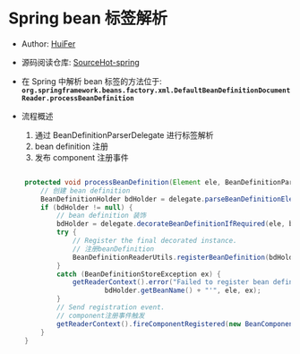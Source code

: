 # Spring bean 标签解析
- Author: [HuiFer](https://github.com/huifer)
- 源码阅读仓库: [SourceHot-spring](https://github.com/SourceHot/spring-framework-read)


- 在 Spring 中解析 bean 标签的方法位于: **`org.springframework.beans.factory.xml.DefaultBeanDefinitionDocumentReader.processBeanDefinition`**


- 流程概述
    1. 通过 BeanDefinitionParserDelegate 进行标签解析
    2. bean definition 注册
    3. 发布 component 注册事件



```java

	protected void processBeanDefinition(Element ele, BeanDefinitionParserDelegate delegate) {
		// 创建 bean definition
		BeanDefinitionHolder bdHolder = delegate.parseBeanDefinitionElement(ele);
		if (bdHolder != null) {
			// bean definition 装饰
			bdHolder = delegate.decorateBeanDefinitionIfRequired(ele, bdHolder);
			try {
				// Register the final decorated instance.
				// 注册beanDefinition
				BeanDefinitionReaderUtils.registerBeanDefinition(bdHolder, getReaderContext().getRegistry());
			}
			catch (BeanDefinitionStoreException ex) {
				getReaderContext().error("Failed to register bean definition with name '" +
						bdHolder.getBeanName() + "'", ele, ex);
			}
			// Send registration event.
			// component注册事件触发
			getReaderContext().fireComponentRegistered(new BeanComponentDefinition(bdHolder));
		}
	}

```
